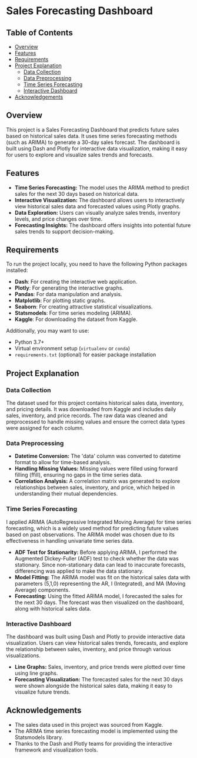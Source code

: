 # Sales Forecasting Dashboard

## Table of Contents
- [Overview](#overview)
- [Features](#features)
- [Requirements](#requirements)
- [Project Explanation](#project-explanation)
  - [Data Collection](#data-collection)
  - [Data Preprocessing](#data-preprocessing)
  - [Time Series Forecasting](#time-series-forecasting)
  - [Interactive Dashboard](#interactive-dashboard)
- [Acknowledgements](#acknowledgements)

## Overview
This project is a Sales Forecasting Dashboard that predicts future sales based on historical sales data. It uses time series forecasting methods (such as ARIMA) to generate a 30-day sales forecast. The dashboard is built using Dash and Plotly for interactive data visualization, making it easy for users to explore and visualize sales trends and forecasts.

## Features
- **Time Series Forecasting:** The model uses the ARIMA method to predict sales for the next 30 days based on historical data.
- **Interactive Visualization:** The dashboard allows users to interactively view historical sales data and forecasted values using Plotly graphs.
- **Data Exploration:** Users can visually analyze sales trends, inventory levels, and price changes over time.
- **Forecasting Insights:** The dashboard offers insights into potential future sales trends to support decision-making.

## Requirements
To run the project locally, you need to have the following Python packages installed:
- **Dash**: For creating the interactive web application.
- **Plotly**: For generating the interactive graphs.
- **Pandas**: For data manipulation and analysis.
- **Matplotlib**: For plotting static graphs.
- **Seaborn**: For creating attractive statistical visualizations.
- **Statsmodels**: For time series modeling (ARIMA).
- **Kaggle**: For downloading the dataset from Kaggle.

Additionally, you may want to use:
- Python 3.7+
- Virtual environment setup (`virtualenv` or `conda`)
- `requirements.txt` (optional) for easier package installation

## Project Explanation
### Data Collection
The dataset used for this project contains historical sales data, inventory, and pricing details. It was downloaded from Kaggle and includes daily sales, inventory, and price records. The raw data was cleaned and preprocessed to handle missing values and ensure the correct data types were assigned for each column.

### Data Preprocessing
- **Datetime Conversion:** The 'data' column was converted to datetime format to allow for time-based analysis.
- **Handling Missing Values:** Missing values were filled using forward filling (ffill), ensuring no gaps in the time series data.
- **Correlation Analysis:** A correlation matrix was generated to explore relationships between sales, inventory, and price, which helped in understanding their mutual dependencies.

### Time Series Forecasting
I applied ARIMA (AutoRegressive Integrated Moving Average) for time series forecasting, which is a widely used method for predicting future values based on past observations. The ARIMA model was chosen due to its effectiveness in handling univariate time series data.
- **ADF Test for Stationarity:** Before applying ARIMA, I performed the Augmented Dickey-Fuller (ADF) test to check whether the data was stationary. Since non-stationary data can lead to inaccurate forecasts, differencing was applied to make the data stationary.
- **Model Fitting:** The ARIMA model was fit on the historical sales data with parameters (5,1,0) representing the AR, I (Integrated), and MA (Moving Average) components.
- **Forecasting:** Using the fitted ARIMA model, I forecasted the sales for the next 30 days. The forecast was then visualized on the dashboard, along with historical sales data.

### Interactive Dashboard
The dashboard was built using Dash and Plotly to provide interactive data visualization. Users can view historical sales trends, forecasts, and explore the relationship between sales, inventory, and price through various visualizations.
- **Line Graphs:** Sales, inventory, and price trends were plotted over time using line graphs.
- **Forecasting Visualization:** The forecasted sales for the next 30 days were shown alongside the historical sales data, making it easy to visualize future trends.

## Acknowledgements
- The sales data used in this project was sourced from Kaggle.
- The ARIMA time series forecasting model is implemented using the Statsmodels library.
- Thanks to the Dash and Plotly teams for providing the interactive framework and visualization tools.

